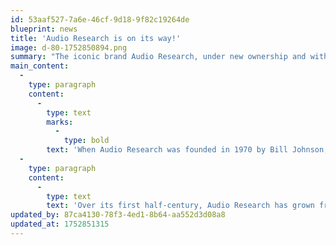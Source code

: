 ```yaml
---
id: 53aaf527-7a6e-46cf-9d18-9f82c19264de
blueprint: news
title: 'Audio Research is on its way!'
image: d-80-1752850894.png
summary: "The iconic brand Audio Research, under new ownership and with brand new models is our newest acquisition. We look forward to their arrival in early September and can't wait to hear what the new generation has to offer."
main_content:
  -
    type: paragraph
    content:
      -
        type: text
        marks:
          -
            type: bold
        text: 'When Audio Research was founded in 1970 by Bill Johnson, he had one goal in mind: to advance the state-of-the-art in music reproduction. Today, Audio Research remains true to its roots as a performance-oriented company driven by proven philosophies and superior design. Many industry observers consider Audio Research one of the true originators of the concept of “high-end” audio, offering an unsurpassed level of performance that can easily be heard and appreciated by all.'
  -
    type: paragraph
    content:
      -
        type: text
        text: 'Over its first half-century, Audio Research has grown from a small operation in the back of Bill’s shop to a modern, self-contained factory with dedicated R&D, testing, manufacturing, quality control, and listening facilities. Manufacturing is done by hand in-house, from the ground up, in our Minnesota facility. (Contact us for a tour if you are near Minneapolis, it’s fascinating to meet the people and see the process in action.)'
updated_by: 87ca4130-78f3-4ed1-8b64-aa552d3d08a8
updated_at: 1752851315
---
```

